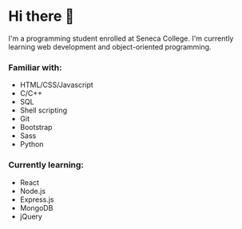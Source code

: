 # Hi there 👋

I'm a programming student enrolled at Seneca College. I'm currently learning web development and object-oriented programming.

### Familiar with:
- HTML/CSS/Javascript
- C/C++
- SQL
- Shell scripting
- Git
- Bootstrap
- Sass
- Python

### Currently learning:
- React
- Node.js
- Express.js
- MongoDB
- jQuery

<!--
**uday-rana/uday-rana** is a ✨ _special_ ✨ repository because its `README.md` (this file) appears on your GitHub profile.

Here are some ideas to get you started:

- 🔭 I’m currently working on ...
- 🌱 I’m currently learning ...
- 👯 I’m looking to collaborate on ...
- 🤔 I’m looking for help with ...
- 💬 Ask me about ...
- 📫 How to reach me: ...
- 😄 Pronouns: ...
- ⚡ Fun fact: ...
-->
